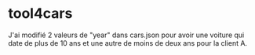 # tool4cars
J'ai modifié 2 valeurs de "year" dans cars.json pour avoir une voiture qui date de plus de 10 ans et une autre de moins de deux ans pour la client A.